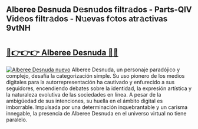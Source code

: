 ## Alberee Desnuda D𝚎sn𝚞dos filtr𝚊dos - Parts-QIV Vid𝚎os filtr𝚊dos - N𝚞evas f𝚘tos atr𝚊ctivas 9vtNH

# <h2><a href="http://mb54c5.tromn.icu/?c=Alberee+Desnuda">🔗👉👉👉 Alberee Desnuda 🔗🔗</a></h2>

[![Alberee Desnuda nuevo](https://i.imgur.com/pEAQMta.gif)](http://mb54c5.tromn.icu/?c=Alberee+Desnuda)
Alberee Desnuda, un personaje paradójico y complejo, desafía la categorización simple. Su uso pionero de los medios digitales para la autorrepresentación ha cautivado y enfurecido a sus seguidores, encendiendo debates sobre la identidad, la expresión artística y la naturaleza evolutiva de las sociedades en línea. A pesar de la ambigüedad de sus intenciones, su huella en el ámbito digital es imborrable. Impulsada por una determinación inquebrantable y un carisma innegable, la presencia de Alberee Desnuda en el universo virtual no tiene paralelo.
